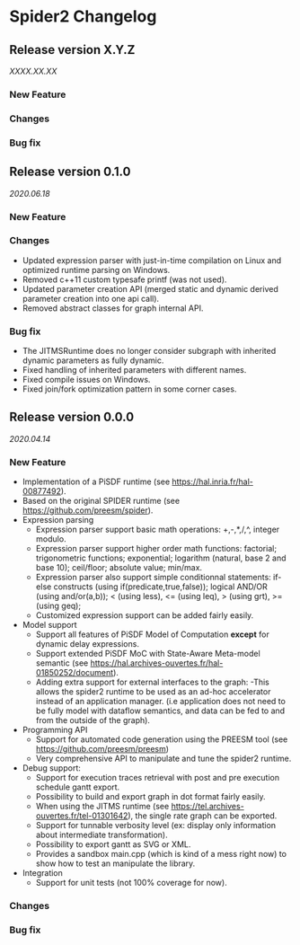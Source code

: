 Spider2 Changelog
================

## Release version X.Y.Z
*XXXX.XX.XX*

### New Feature

### Changes

### Bug fix


## Release version 0.1.0
*2020.06.18*

### New Feature

### Changes
* Updated expression parser with just-in-time compilation on Linux and optimized runtime parsing on Windows.
* Removed c++11 custom typesafe printf (was not used).
* Updated parameter creation API (merged static and dynamic derived parameter creation into one api call).
* Removed abstract classes for graph internal API.

### Bug fix
* The JITMSRuntime does no longer consider subgraph with inherited dynamic parameters as fully dynamic.
* Fixed handling of inherited parameters with different names.
* Fixed compile issues on Windows.
* Fixed join/fork optimization pattern in some corner cases.


## Release version 0.0.0
*2020.04.14*

### New Feature
* Implementation of a PiSDF runtime (see https://hal.inria.fr/hal-00877492).
* Based on the original SPIDER runtime (see https://github.com/preesm/spider).
* Expression parsing
    * Expression parser support basic math operations: +,-,*,/,^, integer modulo.
    * Expression parser support higher order math functions: factorial; trigonometric functions; exponential; logarithm (natural, base 2 and base 10); ceil/floor; absolute value; min/max.
    * Expression parser also support simple conditionnal statements: if-else constructs (using if(predicate,true,false)); logical AND/OR (using and/or(a,b)); < (using less), <= (using leq), > (using grt), >= (using geq);
    * Customized expression support can be added fairly easily. 
* Model support
    * Support all features of PiSDF Model of Computation **except** for dynamic delay expressions.
    * Support extended PiSDF MoC with State-Aware Meta-model semantic (see https://hal.archives-ouvertes.fr/hal-01850252/document).
    * Adding extra support for external interfaces to the graph: 
        -This allows the spider2 runtime to be used as an ad-hoc accelerator instead of an application manager. (i.e application does not need to be fully model with dataflow semantics, and data can be fed to and from the outside of the graph).
* Programming API
    * Support for automated code generation using the PREESM tool (see https://github.com/preesm/preesm)
    * Very comprehensive API to manipulate and tune the spider2 runtime.
* Debug support:
    * Support for execution traces retrieval with post and pre execution schedule gantt export.
    * Possibility to build and export graph in dot format fairly easily.
    * When using the JITMS runtime (see https://tel.archives-ouvertes.fr/tel-01301642), the single rate graph can be exported.
    * Support for tunnable verbosity level (ex: display only information about intermediate transformation).
    * Possibility to export gantt as SVG or XML.
    * Provides a sandbox main.cpp (which is kind of a mess right now) to show how to test an manipulate the library.
* Integration
    * Support for unit tests (not 100% coverage for now).

### Changes

### Bug fix
